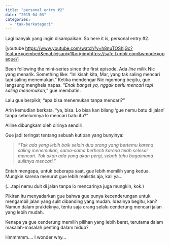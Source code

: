 ```yaml
---
title: "personal entry #2"
date: "2015-04-03"
categories: 
  - "tak-berkategori"
---
```


Lagi banyak yang ingin disampaikan. So here it is, personal entry #2. 

\[youtube https://www.youtube.com/watch?v=h8nuTOShjGc?feature=oembed&enablejsapi=1&origin=https://safe.txmblr.com&wmode=opaque\]

Been following the mini-series since the first episode. Ada _line_ milik Nic yang menarik. Something like: “ini kisah kita, Mar, yang tak saling mencari tapi saling menemukan.” Ketika mendengar Nic ngomong begitu, gue langsung menghela napas. “_Enak banget ya, nggak perlu mencari tapi saling menemukan,_” gue membatin.

Lalu gue berpikir, “apa bisa menemukan tanpa mencari?”

Arin kemudian berkata, “ya, bisa. Lo bisa kan bilang ‘gue nemu batu di jalan’ tanpa sebelumnya lo mencari batu itu?”

Alline dibungkam oleh dirinya sendiri.

Gue jadi teringat tentang sebuah kutipan yang bunyinya:

> _“Tak ada yang lebih baik selain dua orang yang bertemu karena saling menemukan, sama-sama berhenti karena telah selesai mencari. Tak akan ada yang akan pergi, sebab tahu bagaimana sulitnya mencari.”_

Entah mengapa, untuk beberapa saat, gue lebih memilih yang kedua. Mungkin karena menurut gue lebih realistis aja, kali ya…

(….tapi nemu duit di jalan tanpa lo mencarinya juga mungkin, kok.)  

Pikiran itu menyadarkan gue bahwa gue punya kecenderungan untuk mengambil jalan yang sulit dibanding yang mudah. Idealnya begitu, kan? Namun dalam prakteknya, tentu saja orang selalu cenderung mencari jalan yang lebih mudah.

Kenapa ya gue cenderung memilih pilihan yang lebih berat, terutama dalam masalah-masalah penting dalam hidup?  

Hmmmmm…. I wonder why…
